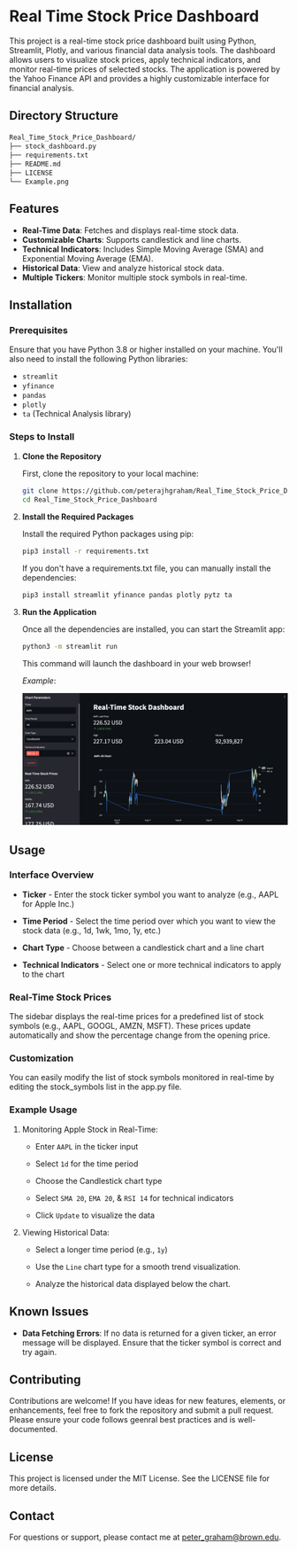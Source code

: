 # Real Time Stock Price Dashboard

This project is a real-time stock price dashboard built using Python, Streamlit, Plotly, and various financial data analysis tools. The dashboard allows users to visualize stock prices, apply technical indicators, and monitor real-time prices of selected stocks. The application is powered by the Yahoo Finance API and provides a highly customizable interface for financial analysis.

## Directory Structure

```
Real_Time_Stock_Price_Dashboard/
├── stock_dashboard.py
├── requirements.txt
├── README.md
├── LICENSE
└── Example.png
```

## Features

- **Real-Time Data**: Fetches and displays real-time stock data.
- **Customizable Charts**: Supports candlestick and line charts.
- **Technical Indicators**: Includes Simple Moving Average (SMA) and Exponential Moving Average (EMA).
- **Historical Data**: View and analyze historical stock data.
- **Multiple Tickers**: Monitor multiple stock symbols in real-time.

## Installation

### Prerequisites

Ensure that you have Python 3.8 or higher installed on your machine. You'll also need to install the following Python libraries:

- `streamlit`
- `yfinance`
- `pandas`
- `plotly`
- `ta` (Technical Analysis library)

### Steps to Install

1. **Clone the Repository**

   First, clone the repository to your local machine:
   ```bash
   git clone https://github.com/peterajhgraham/Real_Time_Stock_Price_Dashboard.git
   cd Real_Time_Stock_Price_Dashboard

3. **Install the Required Packages**

   Install the required Python packages using pip:
   ```bash
   pip3 install -r requirements.txt
   ```

   If you don't have a requirements.txt file, you can manually install the dependencies:
   ```bash
   pip3 install streamlit yfinance pandas plotly pytz ta
   ```

3. **Run the Application**

   Once all the dependencies are installed, you can start the Streamlit app:
   ```bash
   python3 -m streamlit run
   ```
   This command will launch the dashboard in your web browser!

   *Example*:

   <img src='Example.png'>

## Usage
### Interface Overview

* **Ticker** - Enter the stock ticker symbol you want to analyze (e.g., AAPL for Apple Inc.)

* **Time Period** - Select the time period over which you want to view the stock data (e.g., 1d, 1wk, 1mo, 1y, etc.)

* **Chart Type** - Choose between a candlestick chart and a line chart

* **Technical Indicators** - Select one or more technical indicators to apply to the chart

### Real-Time Stock Prices

The sidebar displays the real-time prices for a predefined list of stock symbols (e.g., AAPL, GOOGL, AMZN, MSFT). These prices update automatically and show the percentage change from the opening price.

### Customization

You can easily modify the list of stock symbols monitored in real-time by editing the stock_symbols list in the app.py file.

### Example Usage

1. Monitoring Apple Stock in Real-Time:

    * Enter `AAPL` in the ticker input

    * Select `1d` for the time period

    * Choose the Candlestick chart type

    * Select `SMA 20`, `EMA 20`, & `RSI 14` for technical indicators

    * Click `Update` to visualize the data

2. Viewing Historical Data:

    * Select a longer time period (e.g., `1y`)

    * Use the `Line` chart type for a smooth trend visualization.

    * Analyze the historical data displayed below the chart.

## Known Issues

  * **Data Fetching Errors**: If no data is returned for a given ticker, an error message will be displayed. Ensure that the ticker symbol is correct and try again.

## Contributing

Contributions are welcome! If you have ideas for new features, elements, or enhancements, feel free to fork the repository and submit a pull request. Please ensure your code follows geenral best practices and is well-documented.

## License

This project is licensed under the MIT License. See the LICENSE file for more details.

## Contact
For questions or support, please contact me at peter_graham@brown.edu.
